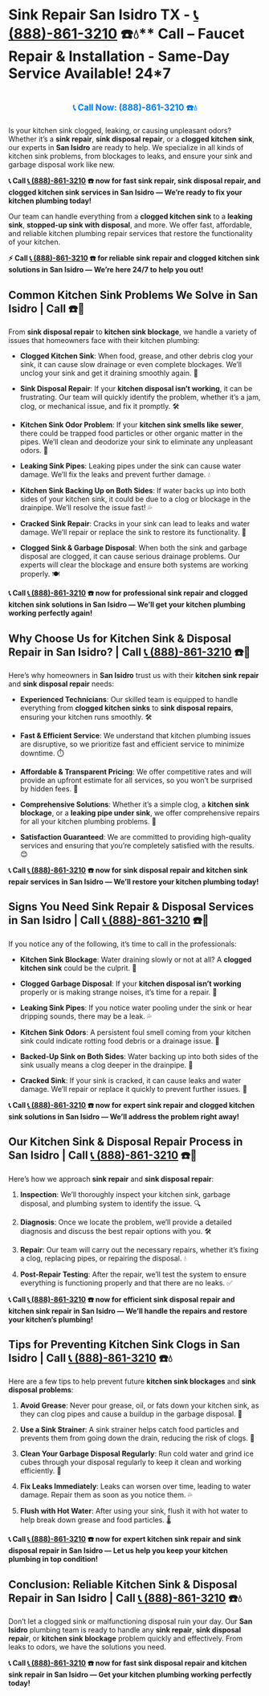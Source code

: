 # Sink Repair San Isidro TX - [📞 (888)-861-3210](https://plumbing-texas-3210.netlify.app) ☎️💧** Call –  Faucet Repair & Installation - Same-Day Service Available! 24*7
# 

<p align="center" style="font-size: 1.2em; font-weight: bold; margin: 20px 0;">
  <a href="https://plumbing-texas-3210.netlify.app" target="_blank" style="color: #007BFF; text-decoration: none;">📞 Call Now: (888)-861-3210 ☎️💧</a>
</p>

Is your kitchen sink clogged, leaking, or causing unpleasant odors? Whether it’s a **sink repair**, **sink disposal repair**, or a **clogged kitchen sink**, our experts in **San Isidro** are ready to help. We specialize in all kinds of kitchen sink problems, from blockages to leaks, and ensure your sink and garbage disposal work like new.

**📞 Call [📞 (888)-861-3210](https://plumbing-texas-3210.netlify.app) ☎️ now for fast **sink repair**, **sink disposal repair**, and **clogged kitchen sink** services in San Isidro — We’re ready to fix your kitchen plumbing today!**

Our team can handle everything from a **clogged kitchen sink** to a **leaking sink**, **stopped-up sink with disposal**, and more. We offer fast, affordable, and reliable kitchen plumbing repair services that restore the functionality of your kitchen.

**⚡ Call [📞 (888)-861-3210](https://plumbing-texas-3210.netlify.app) ☎️ for reliable **sink repair** and **clogged kitchen sink** solutions in San Isidro — We’re here 24/7 to help you out!**

## **Common Kitchen Sink Problems We Solve in San Isidro | Call  ☎️🔧**

From **sink disposal repair** to **kitchen sink blockage**, we handle a variety of issues that homeowners face with their kitchen plumbing:

- **Clogged Kitchen Sink**: When food, grease, and other debris clog your sink, it can cause slow drainage or even complete blockages. We’ll unclog your sink and get it draining smoothly again. 🚰

- **Sink Disposal Repair**: If your **kitchen disposal isn’t working**, it can be frustrating. Our team will quickly identify the problem, whether it’s a jam, clog, or mechanical issue, and fix it promptly. 🛠️

- **Kitchen Sink Odor Problem**: If your **kitchen sink smells like sewer**, there could be trapped food particles or other organic matter in the pipes. We’ll clean and deodorize your sink to eliminate any unpleasant odors. 🌱

- **Leaking Sink Pipes**: Leaking pipes under the sink can cause water damage. We’ll fix the leaks and prevent further damage. 💧

- **Kitchen Sink Backing Up on Both Sides**: If water backs up into both sides of your kitchen sink, it could be due to a clog or blockage in the drainpipe. We’ll resolve the issue fast! 💦

- **Cracked Sink Repair**: Cracks in your sink can lead to leaks and water damage. We’ll repair or replace the sink to restore its functionality. 🧼

- **Clogged Sink & Garbage Disposal**: When both the sink and garbage disposal are clogged, it can cause serious drainage problems. Our experts will clear the blockage and ensure both systems are working properly. 🍽️

**📞 Call [📞 (888)-861-3210](https://plumbing-texas-3210.netlify.app) ☎️ now for professional **sink repair** and **clogged kitchen sink** solutions in San Isidro — We’ll get your kitchen plumbing working perfectly again!**

## **Why Choose Us for Kitchen Sink & Disposal Repair in San Isidro? | Call [📞 (888)-861-3210](https://plumbing-texas-3210.netlify.app) ☎️🌟**

Here’s why homeowners in **San Isidro** trust us with their **kitchen sink repair** and **sink disposal repair** needs:

- **Experienced Technicians**: Our skilled team is equipped to handle everything from **clogged kitchen sinks** to **sink disposal repairs**, ensuring your kitchen runs smoothly. 🛠️

- **Fast & Efficient Service**: We understand that kitchen plumbing issues are disruptive, so we prioritize fast and efficient service to minimize downtime. ⏱️

- **Affordable & Transparent Pricing**: We offer competitive rates and will provide an upfront estimate for all services, so you won’t be surprised by hidden fees. 💸

- **Comprehensive Solutions**: Whether it’s a simple clog, a **kitchen sink blockage**, or a **leaking pipe under sink**, we offer comprehensive repairs for all your kitchen plumbing problems. 🚰

- **Satisfaction Guaranteed**: We are committed to providing high-quality services and ensuring that you’re completely satisfied with the results. 😊

**📞 Call [📞 (888)-861-3210](https://plumbing-texas-3210.netlify.app) ☎️ now for **sink disposal repair** and **kitchen sink repair** services in San Isidro — We’ll restore your kitchen plumbing today!**

## **Signs You Need Sink Repair & Disposal Services in San Isidro | Call [📞 (888)-861-3210](https://plumbing-texas-3210.netlify.app) ☎️🚨**

If you notice any of the following, it’s time to call in the professionals:

- **Kitchen Sink Blockage**: Water draining slowly or not at all? A **clogged kitchen sink** could be the culprit. 🚿

- **Clogged Garbage Disposal**: If your **kitchen disposal isn’t working** properly or is making strange noises, it’s time for a repair. 🔧

- **Leaking Sink Pipes**: If you notice water pooling under the sink or hear dripping sounds, there may be a leak. 💦

- **Kitchen Sink Odors**: A persistent foul smell coming from your kitchen sink could indicate rotting food debris or a drainage issue. 🌱

- **Backed-Up Sink on Both Sides**: Water backing up into both sides of the sink usually means a clog deeper in the drainpipe. 🚨

- **Cracked Sink**: If your sink is cracked, it can cause leaks and water damage. We’ll repair or replace it quickly to prevent further issues. 🧼

**📞 Call [📞 (888)-861-3210](https://plumbing-texas-3210.netlify.app) ☎️ now for expert **sink repair** and **clogged kitchen sink** solutions in San Isidro — We’ll address the problem right away!**

## **Our Kitchen Sink & Disposal Repair Process in San Isidro | Call [📞 (888)-861-3210](https://plumbing-texas-3210.netlify.app) ☎️🔧**

Here’s how we approach **sink repair** and **sink disposal repair**:

1. **Inspection**: We’ll thoroughly inspect your kitchen sink, garbage disposal, and plumbing system to identify the issue. 🔍

2. **Diagnosis**: Once we locate the problem, we’ll provide a detailed diagnosis and discuss the best repair options with you. 🛠️

3. **Repair**: Our team will carry out the necessary repairs, whether it’s fixing a clog, replacing pipes, or repairing the disposal. 💧

4. **Post-Repair Testing**: After the repair, we’ll test the system to ensure everything is functioning properly and that there are no leaks. ✅

**📞 Call [📞 (888)-861-3210](https://plumbing-texas-3210.netlify.app) ☎️ now for efficient **sink disposal repair** and **kitchen sink repair** in San Isidro — We’ll handle the repairs and restore your kitchen’s plumbing!**

## **Tips for Preventing Kitchen Sink Clogs in San Isidro | Call [📞 (888)-861-3210](https://plumbing-texas-3210.netlify.app) ☎️💧**

Here are a few tips to help prevent future **kitchen sink blockages** and **sink disposal problems**:

1. **Avoid Grease**: Never pour grease, oil, or fats down your kitchen sink, as they can clog pipes and cause a buildup in the garbage disposal. 🚫

2. **Use a Sink Strainer**: A sink strainer helps catch food particles and prevents them from going down the drain, reducing the risk of clogs. 🧼

3. **Clean Your Garbage Disposal Regularly**: Run cold water and grind ice cubes through your disposal regularly to keep it clean and working efficiently. 🧊

4. **Fix Leaks Immediately**: Leaks can worsen over time, leading to water damage. Repair them as soon as you notice them. 💦

5. **Flush with Hot Water**: After using your sink, flush it with hot water to help break down grease and food particles. 🌡️

**📞 Call [📞 (888)-861-3210](https://plumbing-texas-3210.netlify.app) ☎️ now for expert **kitchen sink repair** and **sink disposal repair** in San Isidro — Let us help you keep your kitchen plumbing in top condition!**

## **Conclusion: Reliable Kitchen Sink & Disposal Repair in San Isidro | Call [📞 (888)-861-3210](https://plumbing-texas-3210.netlify.app) ☎️💧**

Don’t let a clogged sink or malfunctioning disposal ruin your day. Our **San Isidro** plumbing team is ready to handle any **sink repair**, **sink disposal repair**, or **kitchen sink blockage** problem quickly and effectively. From leaks to odors, we have the solutions you need.

**📞 Call [📞 (888)-861-3210](https://plumbing-texas-3210.netlify.app) ☎️ now for fast **sink disposal repair** and **kitchen sink repair** in San Isidro — Get your kitchen plumbing working perfectly today!**
